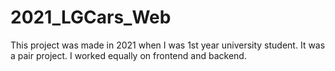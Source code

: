 # 2021_LGCars_Web

This project was made in 2021 when I was 1st year university student. It was a pair project. I worked equally on frontend and backend.
